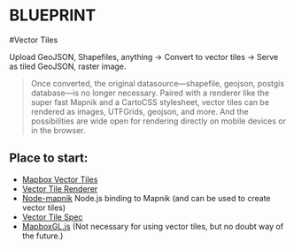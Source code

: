 

BLUEPRINT
=========

#Vector Tiles

Upload GeoJSON, Shapefiles, anything -> Convert to vector tiles -> Serve as tiled GeoJSON, raster image.

> Once converted, the original datasource—shapefile, geojson, postgis database—is no longer necessary. Paired with a renderer like the super fast Mapnik and a CartoCSS stylesheet, vector tiles can be rendered as images, UTFGrids, geojson, and more. And the possibilities are wide open for rendering directly on mobile devices or in the browser.

Place to start:
----------------
* [Mapbox Vector Tiles](https://www.mapbox.com/blog/vector-tiles/)
* [Vector Tile Renderer](https://github.com/mapbox/mapnik-vector-tile)
* [Node-mapnik](https://github.com/mapnik/node-mapnik) Node.js binding to Mapnik (and can be used to create vector tiles)
* [Vector Tile Spec](https://github.com/mapbox/vector-tile-spec/wiki/Implementations)
* [MapboxGL.js](https://github.com/mapbox/mapbox-gl-js) (Not necessary for using vector tiles, but no doubt way of the future.)